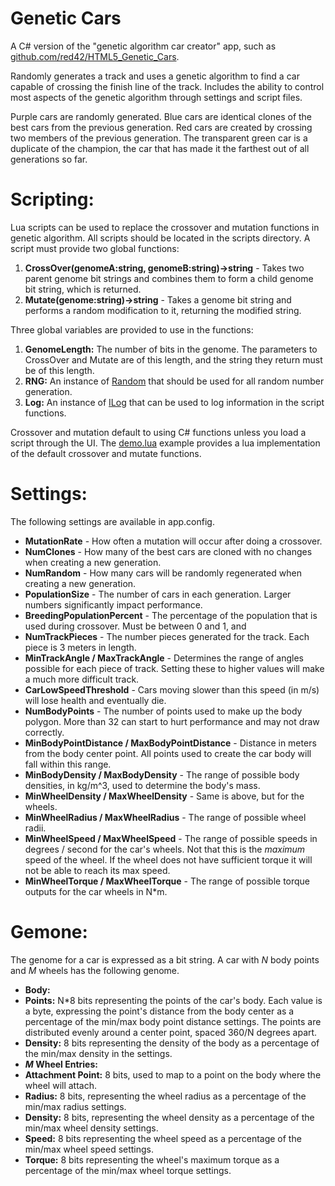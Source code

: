 # Genetic Cars #
A C# version of the "genetic algorithm car creator" app, such as [github.com/red42/HTML5_Genetic_Cars](github.com/red42/HTML5_Genetic_Cars).

Randomly generates a track and uses a genetic algorithm to find a car capable of crossing the finish line of the track.  Includes the ability to control most aspects of the genetic algorithm through settings and script files.

Purple cars are randomly generated.  Blue cars are identical clones of the best cars from the previous generation.  Red cars are created by crossing two members of the previous generation.  The transparent green car is a duplicate of the champion, the car that has made it the farthest out of all generations so far.

# Scripting: #

Lua scripts can be used to replace the crossover and mutation functions in genetic algorithm.  All scripts should be located in the scripts directory.  A script must provide two global functions:

1. **CrossOver(genomeA:string, genomeB:string)->string** - Takes two parent genome bit strings and combines them to form a child genome bit string, which is returned. 
2. **Mutate(genome:string)->string** - Takes a genome bit string and performs a random modification to it, returning the modified string.

Three global variables are provided to use in the functions:

1. **GenomeLength:** The number of bits in the genome.  The parameters to CrossOver and Mutate are of this length, and the string they return must be of this length.
2. **RNG:** An instance of [Random](https://msdn.microsoft.com/en-us/library/system.random%28v=vs.110%29.aspx) that should be used for all random number generation.
3. **Log:** An instance of [ILog](http://logging.apache.org/log4net/release/sdk/log4net.ILogMembers.html) that can be used to log information in the script functions.

Crossover and mutation default to using C# functions unless you load a script through the UI.  The [demo.lua](scripts/demo.lua) example provides a lua implementation of the default crossover and mutate functions. 

# Settings: #

The following settings are available in app.config.

* **MutationRate** - How often a mutation will occur after doing a crossover.
* **NumClones** - How many of the best cars are cloned with no changes when creating a new generation.
* **NumRandom** - How many cars will be randomly regenerated when creating a new generation.
* **PopulationSize** - The number of cars in each generation.  Larger numbers significantly impact performance.
* **BreedingPopulationPercent** - The percentage of the population that is used during crossover.  Must be between 0 and 1, and 
* **NumTrackPieces** - The number pieces generated for the track.  Each piece is 3 meters in length.
* **MinTrackAngle / MaxTrackAngle** - Determines the range of angles possible for each piece of track.  Setting these to higher values will make a much more difficult track.
* **CarLowSpeedThreshold** - Cars moving slower than this speed (in m/s) will lose health and eventually die.
* **NumBodyPoints** - The number of points used to make up the body polygon.  More than 32 can start to hurt performance and may not draw correctly.
* **MinBodyPointDistance / MaxBodyPointDistance** - Distance in meters from the body center point.  All points used to create the car body will fall within this range.
* **MinBodyDensity / MaxBodyDensity** - The range of possible body densities, in kg/m^3, used to determine the body's mass.
* **MinWheelDensity / MaxWheelDensity** - Same is above, but for the wheels.
* **MinWheelRadius / MaxWheelRadius** - The range of possible wheel radii.
* **MinWheelSpeed / MaxWheelSpeed** - The range of possible speeds in degrees / second for the car's wheels.  Not that this is the *maximum* speed of the wheel.  If the wheel does not have sufficient torque it will not be able to reach its max speed.
* **MinWheelTorque / MaxWheelTorque** - The range of possible torque outputs for the car wheels in N*m.

# Gemone: #

The genome for a car is expressed as a bit string.  A car with *N* body points and *M* wheels has the following genome.

* **Body:**
 * **Points:** N*8 bits representing the points of the car's body.  Each  value is a byte, expressing the point's distance from the body center as a percentage of the min/max body point distance settings.  The points are distributed evenly around a center point, spaced 360/N degrees apart.
 * **Density:** 8 bits representing the density of the body as a percentage of the min/max density in the settings.
* ***M* Wheel Entries:**
 * **Attachment Point:** 8 bits, used to map to a point on the body where the wheel will attach.
 * **Radius:** 8 bits, representing the wheel radius as a percentage of the min/max radius settings.
 * **Density:** 8 bits, representing the wheel density as a percentage of the min/max wheel density settings.
 * **Speed:** 8 bits representing the wheel speed as a percentage of the min/max wheel speed settings.
 * **Torque:** 8 bits representing the wheel's maximum torque as a percentage of the min/max wheel torque settings.